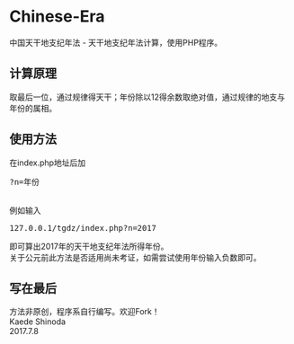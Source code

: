 # Chinese-Era
中国天干地支纪年法 - 天干地支纪年法计算，使用PHP程序。
## 计算原理
取最后一位，通过规律得天干；年份除以12得余数取绝对值，通过规律的地支与年份的属相。
## 使用方法
在index.php地址后加<pre>?n=年份</pre><br/>例如输入<pre>127.0.0.1/tgdz/index.php?n=2017</pre>即可算出2017年的天干地支纪年法所得年份。
<br/>关于公元前此方法是否适用尚未考证，如需尝试使用年份输入负数即可。
## 写在最后
方法非原创，程序系自行编写。欢迎Fork！
<br/>Kaede Shinoda
<br/>2017.7.8
